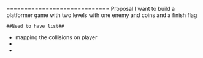 =============================
Proposal
I want to build a platformer game with two levels with one enemy and coins and a finish flag

	##Need to have list##
 - mapping the collisions on player 
 -
 - 
 